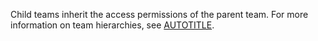 Child teams inherit the access permissions of the parent team. For more information on team hierarchies, see [AUTOTITLE](/organizations/organizing-members-into-teams/about-teams#nested-teams).

